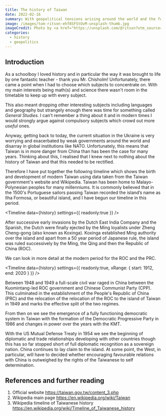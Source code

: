 ```yaml
---
title: The history of Taiwan
date: 2022-02-16
summary: With geopolitical tensions arising around the world and the focus on the Ukraine, we should not forget that Taiwan is in a precarious position.
image: /images/tom-ritson-ehf8SFStOvM-unsplash-thumb.jpg
imageCredit: Photo by <a href="https://unsplash.com/@ritsxn?utm_source=unsplash&utm_medium=referral&utm_content=creditCopyText">Tom Ritson</a> on <a href="https://unsplash.com/s/photos/taiwan-culture?utm_source=unsplash&utm_medium=referral&utm_content=creditCopyText">Unsplash</a>
categories: 
  - history
  - geopolitics
---
```



<script context="module">
    import Utils from "$lib/Utils.js"
    export const load = async ({ fetch }) => {
        return {
            props: {
                history: await Utils.fetchDataset( fetch, 'history-of-taiwan'), 
            }
        }
    }
</script>


<script>
    import Timeline from '$lib/Timeline/Timeline.svelte'
    export let history
</script>


## Introduction

As a schoolboy I loved history and in particular the way it was brought to life by one fantastic teacher - thank you Mr. Chisholm! Unfortunately, there came a point when I had to choose which subjects to concentrate on. With my main interests being math(s) and science there wasn't room in the timetable to keep up with every subject. 

This also meant dropping other interesting subjects including languages and geography but strangely enough there was time for something called *General Studies*. I can't remember a thing about it and in modern times I would strongly argue against compulsory subjects which crowd out more *useful* ones.

Anyway, getting back to today, the current situation in the Ukraine is very worrying and exacerbated by weak governments around the world and disarray in  global institutions like NATO. Unfortunately, this means that Taiwan is in more danger from China than has been the case for many years. Thinking about this, I realised that I knew next to nothing about the history of Taiwan and that this needed to be rectified.

Therefore I have put together the following timeline which shows the birth and development of modern Taiwan using data taken from the Taiwan government's website and Wikipedia. Taiwan has been home to Malayo-Polynesian peoples for many millenniums. It is commonly believed that in the 1500's Portuguese sailors passing Taiwan recorded the island’s name as Ilha Formosa, or beautiful island, and I have begun our timeline in this period.

<Timeline 
    data={history}
    settings={{
        readonly:true
    }}
/>

After successive early invasions by the Dutch East India Company and the Spanish, the Dutch were finally ejected by the Ming loyalists under Zheng Cheng-gong (also known as Koxinga). Koxinga established Ming authority over the island and apart from a 50 year period of Japanese rule, the island was ruled successively by the Ming, the Qing and then the Republic of China (ROC).

We can look in more detail at the modern period for the ROC and the PRC.

<Timeline 
    data={history}
    settings={{
        readonly:true,
        xRange: {
            start: 1912,
            end: 2020
        }
    }}
/>

Between 1948 and 1949 a full-scale civil war raged in China between the Kuomintang-led ROC government and Chinese Communist Party (CPP). This culminated in the establishment of the People's Republic of China (PRC) and the relocation of the relocation of the ROC to the island of Taiwan in 1949 and marks the effective split of the two regimes.

From then on we see the emergence of a fully functioning democratic system in Taiwan with the formation of the Democratic Progressive Party in 1986 and changes in power over the years with the KMT. 

With the US Mutual Defense Treaty in 1954 we see the beginning of diplomatic and trade relationships developing with other countries though this has so far stopped short of full diplomatic recognition as a sovereign nation. China continues to lay claim to the island. At some point, the West, in particular, will have to decided whether encouraging favourable relations with China is outweighed by the rights of the Taiwanese to self determination.


## References and further reading

1. Official website https://taiwan.gov.tw/content_3.php
2. Wikipedia main page https://en.wikipedia.org/wiki/Taiwan
3. Wikipedia timeline of Taiwanese history https://en.wikipedia.org/wiki/Timeline_of_Taiwanese_history

